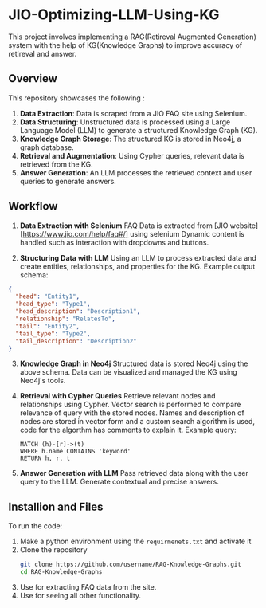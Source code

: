 # JIO-Optimizing-LLM-Using-KG

This project involves implementing a RAG(Retireval Augmented Generation) system with the help of KG(Knowledge Graphs) to improve accuracy of retireval and answer. 

## Overview

This repository showcases the following :

1. **Data Extraction**: Data is scraped from a JIO FAQ site using Selenium.
2. **Data Structuring**: Unstructured data is processed using a Large Language Model (LLM) to generate a structured Knowledge Graph (KG).
3. **Knowledge Graph Storage**: The structured KG is stored in Neo4j, a graph database.
4. **Retrieval and Augmentation**: Using Cypher queries, relevant data is retrieved from the KG.
5. **Answer Generation**: An LLM processes the retrieved context and user queries to generate answers.

## Workflow

1. **Data Extraction with Selenium**
   FAQ Data is extracted from [JIO website][https://www.jio.com/help/faq#/] using selenium
   Dynamic content is handled such as interaction with dropdowns and buttons.

2. **Structuring Data with LLM**
   Using an LLM to process extracted data and create entities, relationships, and properties for the KG.
Example output schema:
```json
{
  "head": "Entity1",
  "head_type": "Type1",
  "head_description": "Description1",
  "relationship": "RelatesTo",
  "tail": "Entity2",
  "tail_type": "Type2",
  "tail_description": "Description2"
}
```

3. **Knowledge Graph in Neo4j**
   Structured data is stored Neo4j using the above schema.
   Data can be visualized and managed the KG using Neo4j's tools.

4. **Retrieval with Cypher Queries**
   Retrieve relevant nodes and relationships using Cypher.
   Vector search is performed to compare relevance of query with the stored nodes.
   Names and description of nodes are stored in vector form and a custom search algorithm is used, code for the algorthm has comments to explain it.
   Example query:
    ```cypher
    MATCH (h)-[r]->(t)  
    WHERE h.name CONTAINS 'keyword'  
    RETURN h, r, t
    ```

6. **Answer Generation with LLM**
   Pass retrieved data along with the user query to the LLM.
   Generate contextual and precise answers.


## Installion and Files

To run the code:

1. Make a python environment using the `requirmenets.txt` and activate it
2. Clone the repository
   ```bash
   git clone https://github.com/username/RAG-Knowledge-Graphs.git
   cd RAG-Knowledge-Graphs
   ```
3. Use  for extracting FAQ data from the site.
4. Use  for seeing all other functionality.
